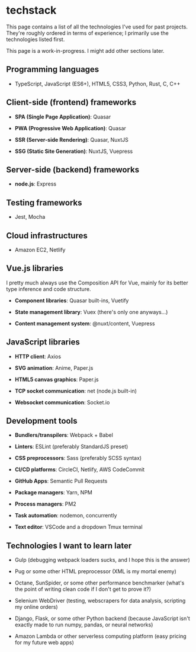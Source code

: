 # techstack

This page contains a list of all the technologies I've used for past projects. They're roughly ordered in terms of experience; I primarily use the technologies listed first.

This page is a work-in-progress. I might add other sections later.


## Programming languages

- TypeScript, JavaScript (ES6+), HTML5, CSS3, Python, Rust, C, C++


## Client-side (frontend) frameworks

- **SPA (Single Page Application)**: Quasar

- **PWA (Progressive Web Application)**: Quasar

- **SSR (Server-side Rendering)**: Quasar, NuxtJS

- **SSG (Static Site Generation)**: NuxtJS, Vuepress


## Server-side (backend) frameworks

- **node.js**: Express


## Testing frameworks

- Jest, Mocha


## Cloud infrastructures

- Amazon EC2, Netlify


## Vue.js libraries

I pretty much always use the Composition API for Vue, mainly for its better
type inference and code structure.

- **Component libraries**: Quasar built-ins, Vuetify

- **State management library**: Vuex (there's only one anyways...)

- **Content management system**: @nuxt/content, Vuepress


## JavaScript libraries

- **HTTP client**: Axios

- **SVG animation**: Anime, Paper.js

- **HTML5 canvas graphics**: Paper.js

- **TCP socket communication**: net (node.js built-in)

- **Websocket communication**: Socket.io


## Development tools

- **Bundlers/transpilers**: Webpack + Babel

- **Linters**: ESLint (preferably StandardJS preset)

- **CSS preprocessors**: Sass (preferably SCSS syntax)

- **CI/CD platforms**: CircleCI, Netlify, AWS CodeCommit

- **GitHub Apps**: Semantic Pull Requests

- **Package managers**: Yarn, NPM

- **Process managers**: PM2

- **Task automation**: nodemon, concurrently

- **Text editor**: VSCode and a dropdown Tmux terminal


## Technologies I want to learn later

- Gulp (debugging webpack loaders sucks, and I hope this is the answer)

- Pug or some other HTML preprocessor (XML is my mortal enemy)

- Octane, SunSpider, or some other performance benchmarker (what's the point of writing clean code if I don't get to prove it?)

- Selenium WebDriver (testing, webscrapers for data analysis, scripting my online orders) 

- Django, Flask, or some other Python backend (because JavaScript isn't exactly made to run numpy, pandas, or neural networks)

- Amazon Lambda or other serverless computing platform (easy pricing for my future web apps)
